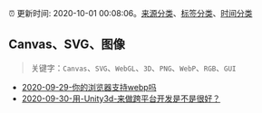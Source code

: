 :alarm_clock: 更新时间: 2020-10-01 00:08:06。[来源分类](../README.md)、[标签分类](../TAGS.md)、[时间分类](../TIMELINE.md)

## Canvas、SVG、图像


> 关键字：`Canvas`、`SVG`、`WebGL`、`3D`、`PNG`、`WebP`、`RGB`、`GUI`



- [2020-09-29-你的浏览器支持webp吗](https://juejin.im/post/6878101688159305736) 
- [2020-09-30-用-Unity3d-来做跨平台开发是不是很好？](https://www.v2ex.com/t/711988) 